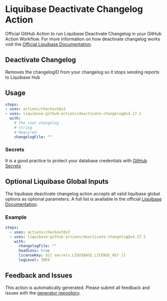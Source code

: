 # Liquibase Deactivate Changelog Action
Official GitHub Action to run Liquibase Deactivate Changelog in your GitHub Action Workflow. For more information on how deactivate changelog works visit the [Official Liquibase Documentation](https://docs.liquibase.com/commands/home.html).
## Deactivate Changelog
Removes the changelogID from your changelog so it stops sending reports to Liquibase Hub
## Usage
```yaml
steps:
- uses: actions/checkout@v3
- uses: liquibase-github-actions/deactivate-changelog@v4.17.1
  with:
    # The root changelog
    # string
    # Required
    changelogFile: ""

```

### Secrets
It is a good practice to protect your database credentials with [GitHub Secrets](https://docs.github.com/en/actions/security-guides/encrypted-secrets)

## Optional Liquibase Global Inputs
The liquibase deactivate changelog action accepts all valid liquibase global options as optional parameters. A full list is available in the official [Liquibase Documentation](https://docs.liquibase.com/parameters/command-parameters.html).

### Example
```yaml
steps:
  - uses: actions/checkout@v3
  - uses: liquibase-github-actions/deactivate-changelog@v4.17.1
    with:
      changelogFile: ""
      headless: true
      licenseKey: ${{ secrets.LIQUIBASE_LICENSE_KEY }}
      logLevel: INFO
```

## Feedback and Issues
This action is automatically generated. Please submit all feedback and issues with the [generator repository](https://github.com/liquibase/github-action-generator/issues).
